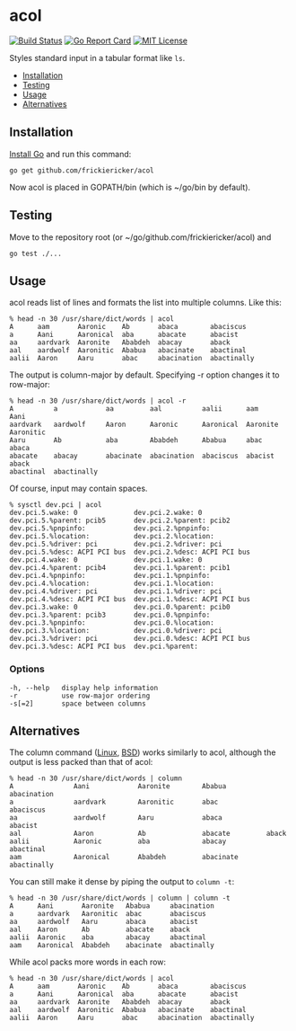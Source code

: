 acol
====

[![Build Status][travis-badge]][travis-url]
[![Go Report Card][report-badge]][report-url]
[![MIT License][license-badge]](LICENSE.txt)

Styles standard input in a tabular format like `ls`.

- [Installation](#installation)
- [Testing](#installation)
- [Usage](#usage)
- [Alternatives](#alternatives)

[travis-badge]: https://travis-ci.org/frickiericker/acol.svg?branch=master
[travis-url]: https://travis-ci.org/frickiericker/acol
[report-badge]: https://goreportcard.com/badge/github.com/frickiericker/acol
[report-url]: https://goreportcard.com/report/github.com/frickiericker/acol
[license-badge]: http://img.shields.io/badge/license-MIT-blue.svg

## Installation

[Install Go](https://golang.org/doc/install) and run this command:

    go get github.com/frickiericker/acol

Now acol is placed in GOPATH/bin (which is ~/go/bin by default).

## Testing

Move to the repository root (or ~/go/github.com/frickiericker/acol) and

    go test ./...

## Usage

acol reads list of lines and formats the list into multiple columns. Like this:

    % head -n 30 /usr/share/dict/words | acol
    A      aam       Aaronic    Ab       abaca        abaciscus
    a      Aani      Aaronical  aba      abacate      abacist
    aa     aardvark  Aaronite   Ababdeh  abacay       aback
    aal    aardwolf  Aaronitic  Ababua   abacinate    abactinal
    aalii  Aaron     Aaru       abac     abacination  abactinally

The output is column-major by default. Specifying -r option changes it to
row-major:

    % head -n 30 /usr/share/dict/words | acol -r
    A          a            aa         aal          aalii      aam       Aani
    aardvark   aardwolf     Aaron      Aaronic      Aaronical  Aaronite  Aaronitic
    Aaru       Ab           aba        Ababdeh      Ababua     abac      abaca
    abacate    abacay       abacinate  abacination  abaciscus  abacist   aback
    abactinal  abactinally

Of course, input may contain spaces.

    % sysctl dev.pci | acol
    dev.pci.5.wake: 0              dev.pci.2.wake: 0
    dev.pci.5.%parent: pcib5       dev.pci.2.%parent: pcib2
    dev.pci.5.%pnpinfo:            dev.pci.2.%pnpinfo:
    dev.pci.5.%location:           dev.pci.2.%location:
    dev.pci.5.%driver: pci         dev.pci.2.%driver: pci
    dev.pci.5.%desc: ACPI PCI bus  dev.pci.2.%desc: ACPI PCI bus
    dev.pci.4.wake: 0              dev.pci.1.wake: 0
    dev.pci.4.%parent: pcib4       dev.pci.1.%parent: pcib1
    dev.pci.4.%pnpinfo:            dev.pci.1.%pnpinfo:
    dev.pci.4.%location:           dev.pci.1.%location:
    dev.pci.4.%driver: pci         dev.pci.1.%driver: pci
    dev.pci.4.%desc: ACPI PCI bus  dev.pci.1.%desc: ACPI PCI bus
    dev.pci.3.wake: 0              dev.pci.0.%parent: pcib0
    dev.pci.3.%parent: pcib3       dev.pci.0.%pnpinfo:
    dev.pci.3.%pnpinfo:            dev.pci.0.%location:
    dev.pci.3.%location:           dev.pci.0.%driver: pci
    dev.pci.3.%driver: pci         dev.pci.0.%desc: ACPI PCI bus
    dev.pci.3.%desc: ACPI PCI bus  dev.pci.%parent:

### Options

    -h, --help   display help information
    -r           use row-major ordering
    -s[=2]       space between columns

## Alternatives

The column command ([Linux][linux-column], [BSD][bsd-column]) works similarly to
acol, although the output is less packed than that of acol:

    % head -n 30 /usr/share/dict/words | column
    A               Aani            Aaronite        Ababua          abacination
    a               aardvark        Aaronitic       abac            abaciscus
    aa              aardwolf        Aaru            abaca           abacist
    aal             Aaron           Ab              abacate         aback
    aalii           Aaronic         aba             abacay          abactinal
    aam             Aaronical       Ababdeh         abacinate       abactinally

You can still make it dense by piping the output to `column -t`:

    % head -n 30 /usr/share/dict/words | column | column -t
    A      Aani       Aaronite   Ababua     abacination
    a      aardvark   Aaronitic  abac       abaciscus
    aa     aardwolf   Aaru       abaca      abacist
    aal    Aaron      Ab         abacate    aback
    aalii  Aaronic    aba        abacay     abactinal
    aam    Aaronical  Ababdeh    abacinate  abactinally

While acol packs more words in each row:

    % head -n 30 /usr/share/dict/words | acol
    A      aam       Aaronic    Ab       abaca        abaciscus
    a      Aani      Aaronical  aba      abacate      abacist
    aa     aardvark  Aaronite   Ababdeh  abacay       aback
    aal    aardwolf  Aaronitic  Ababua   abacinate    abactinal
    aalii  Aaron     Aaru       abac     abacination  abactinally

[linux-column]: https://linux.die.net/man/1/column
[bsd-column]: https://www.freebsd.org/cgi/man.cgi?query=column
